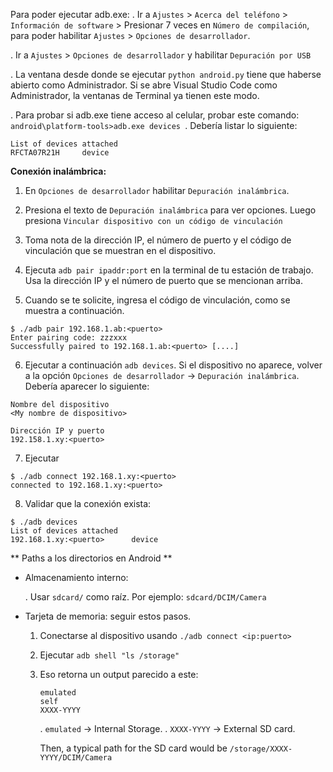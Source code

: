 Para poder ejecutar adb.exe:
. Ir a `Ajustes` > `Acerca del teléfono` > `Información de software` > Presionar 7 veces en `Número de compilación`, para poder habilitar `Ajustes` > `Opciones de desarrollador`.

. Ir a `Ajustes` > `Opciones de desarrollador` y habilitar `Depuración por USB`

. La ventana desde donde se ejecutar `python android.py` tiene que haberse abierto como Administrador. Si se abre Visual Studio Code como Administrador, la ventanas de Terminal ya tienen este modo.

. Para probar si adb.exe tiene acceso al celular, probar este comando: `android\platform-tools>adb.exe devices `. Debería listar lo siguiente:
```
List of devices attached 
RFCTA07R21H     device
```

**Conexión inalámbrica:**

1. En `Opciones de desarrollador`  habilitar `Depuración inalámbrica`.

2. Presiona el texto de `Depuración inalámbrica` para ver opciones. Luego presiona `Vincular dispositivo con un código de vinculación`

3.  Toma nota de la dirección IP, el número de puerto y el código de vinculación que se muestran en el dispositivo.

4. Ejecuta `adb pair ipaddr:port` en la terminal de tu estación de trabajo. Usa la dirección IP y el número de puerto que se mencionan arriba.

5. Cuando se te solicite, ingresa el código de vinculación, como se muestra a continuación.

```
$ ./adb pair 192.168.1.ab:<puerto>                                                        
Enter pairing code: zzzxxx
Successfully paired to 192.168.1.ab:<puerto> [....] 
```

6. Ejecutar a continuación `adb devices`. Si el dispositivo no aparece, volver a la opción `Opciones de desarrollador`  -> `Depuración inalámbrica`. Debería aparecer lo siguiente:
```
Nombre del dispositivo
<My nombre de dispositivo>

Dirección IP y puerto
192.158.1.xy:<puerto>
```

7. Ejecutar
```
$ ./adb connect 192.168.1.xy:<puerto>
connected to 192.168.1.xy:<puerto> 
```

8. Validar que la conexión exista:
```
$ ./adb devices   
List of devices attached
192.168.1.xy:<puerto>      device
```

** Paths a los directorios en Android ** 
* Almacenamiento interno:
    
    . Usar `sdcard/` como raíz. Por ejemplo: `sdcard/DCIM/Camera`

* Tarjeta de memoria: seguir estos pasos.

    1. Conectarse al dispositivo usando `./adb connect <ip:puerto>`
    2. Ejecutar `adb shell "ls /storage"`
    3. Eso retorna un output parecido a este:

       ```
       emulated
       self
       XXXX-YYYY
       ```
       . `emulated` -> Internal Storage.
       . `XXXX-YYYY` -> External SD card.

       Then, a typical path for the SD card would be `/storage/XXXX-YYYY/DCIM/Camera`
